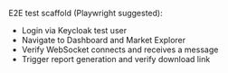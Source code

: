 E2E test scaffold (Playwright suggested):

- Login via Keycloak test user
- Navigate to Dashboard and Market Explorer
- Verify WebSocket connects and receives a message
- Trigger report generation and verify download link


